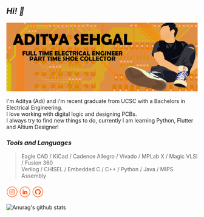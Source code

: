 ## ***Hi! 👋***

<img src="banner.png">

I'm Aditya (Adi) and i'm recent graduate from UCSC with a Bachelors in Electrical Engineering.</br>
I love working with digital logic and designing PCBs.</br>
I always try to find new things to do, currently I am learning Python, Flutter and Altium Designer!

### ***Tools and Languages***

> Eagle CAD / KiCad / Cadence Allegro / Vivado / MPLab X / Magic VLSI / Fusion 360 </br> 
Verilog / CHISEL / Embedded C / C++ / Python / Java / MIPS Assembly 



####

<a href="https://www.instagram.com/ayeeditya/" target="_blank"><img src="ig.png" alt="Instagram" width="30"></a>
<a href="https://www.linkedin.com/in/adsehgal/" target="_blank"><img src="in.png" alt="LinkedIn" width="30"></a>
<a href="https://github.com/adsehgal" target="_blank"><img src="git.png" alt="GitHub" width="30"></a>




![Anurag's github stats](https://github-readme-stats.vercel.app/api?username=adsehgal&show_icons=true&theme=radical)




<!-- ### Hi there 👋 -->

<!--
**adsehgal/adsehgal** is a ✨ _special_ ✨ repository because its `README.md` (this file) appears on your GitHub profile.

Here are some ideas to get you started:

- 🔭 I’m currently working on ...
- 🌱 I’m currently learning ...
- 👯 I’m looking to collaborate on ...
- 🤔 I’m looking for help with ...
- 💬 Ask me about ...
- 📫 How to reach me: ...
- 😄 Pronouns: ...
- ⚡ Fun fact: ...
-->
